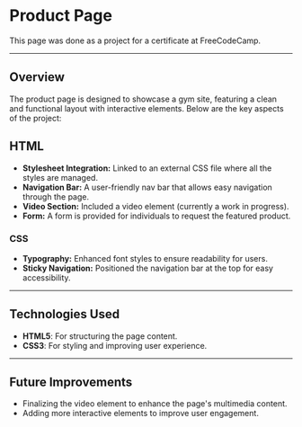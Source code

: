 # Product Page
This page was done as a project for a certificate at FreeCodeCamp.

-----
## Overview
The product page is designed to showcase a gym site, featuring a clean and functional layout with interactive elements. Below are the key aspects of the project:

## HTML
- **Stylesheet Integration:** Linked to an external CSS file where all the styles are managed.
- **Navigation Bar:** A user-friendly nav bar that allows easy navigation through the page.
- **Video Section:** Included a video element (currently a work in progress).
- **Form:** A form is provided for individuals to request the featured product.

### CSS
- **Typography:** Enhanced font styles to ensure readability for users.
- **Sticky Navigation:** Positioned the navigation bar at the top for easy accessibility.

---------

## Technologies Used
- **HTML5**: For structuring the page content.
- **CSS3**: For styling and improving user experience.

-------

## Future Improvements
- Finalizing the video element to enhance the page's multimedia content.
- Adding more interactive elements to improve user engagement.
